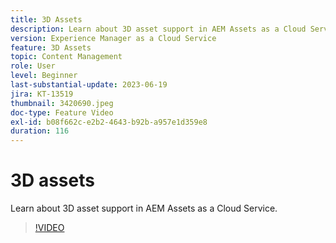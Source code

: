 ```yaml
---
title: 3D Assets
description: Learn about 3D asset support in AEM Assets as a Cloud Service.
version: Experience Manager as a Cloud Service
feature: 3D Assets
topic: Content Management
role: User
level: Beginner
last-substantial-update: 2023-06-19
jira: KT-13519
thumbnail: 3420690.jpeg
doc-type: Feature Video
exl-id: b08f662c-e2b2-4643-b92b-a957e1d359e8
duration: 116
---
```

# 3D assets

Learn about 3D asset support in AEM Assets as a Cloud Service.

>[!VIDEO](https://video.tv.adobe.com/v/3420690/?learn=on)
